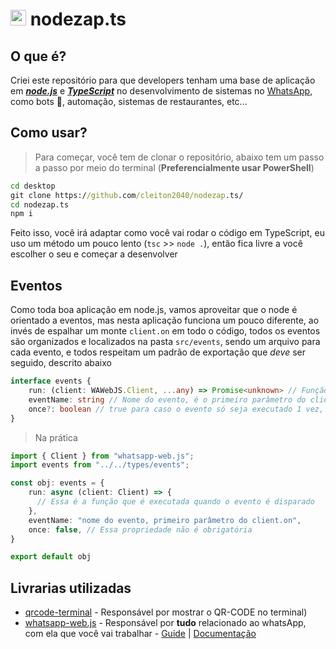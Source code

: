 # <img style='width: 25px; height: 25px' src='https://logodownload.org/wp-content/uploads/2015/04/whatsapp-logo-1.png'> nodezap.ts
## O que é?
Criei este repositório para que developers tenham uma base de aplicação em _**[node.js](https://nodejs.org/en/)**_ e _**[TypeScript](https://www.typescriptlang.org/)**_ no desenvolvimento de sistemas no [WhatsApp](https://www.whatsapp.com/?lang=pt_br), como bots 🤖, automação, sistemas de restaurantes, etc...
## Como usar?
> Para começar, você tem de clonar o repositório, abaixo tem um passo a passo por meio do terminal (**Preferencialmente usar PowerShell**)
```cmd
cd desktop
git clone https://github.com/cleiton2040/nodezap.ts/
cd nodezap.ts
npm i
```
Feito isso, você irá adaptar como você vai rodar o código em TypeScript, eu uso um método um pouco lento (`tsc` >> `node .`), então fica livre a você escolher o seu e começar a desenvolver
## Eventos
Como toda boa aplicação em node.js, vamos aproveitar que o node é orientado a eventos, mas nesta aplicação funciona um pouco diferente, ao invés de espalhar um monte `client.on` em todo o código, todos os eventos são organizados e localizados na pasta `src/events`, sendo um arquivo para cada evento, e todos respeitam um padrão de exportação que _deve_ ser seguido, descrito abaixo

```ts
interface events {
    run: (client: WAWebJS.Client, ...any) => Promise<unknown> // Função que é executada quando o evento é disparado
    eventName: string // Nome do evento, é o primeiro parâmetro do client.on
    once?: boolean // true para caso o evento só seja executado 1 vez, como o ready, false ou não declarado para caso o evento seja recorrente, como o message
}
```
> Na prática
```ts
import { Client } from "whatsapp-web.js";
import events from "../../types/events";

const obj: events = {
    run: async (client: Client) => {
      // Essa é a função que é executada quando o evento é disparado
    },
    eventName: "nome do evento, primeiro parâmetro do client.on",
    once: false, // Essa propriedade não é obrigatória
}

export default obj
```

## Livrarias utilizadas
- [qrcode-terminal](https://www.npmjs.com/package/qrcode-terminal) - Responsável por mostrar o QR-CODE no terminal)
- [whatsapp-web.js](https://www.npmjs.com/package/@rhaimes/whatsapp-web.js) - Responsável por **tudo** relacionado ao whatsApp, com ela que você vai trabalhar - [Guide](https://guide.wwebjs.dev/) | [Documentação](https://docs.wwebjs.dev/index.html)
